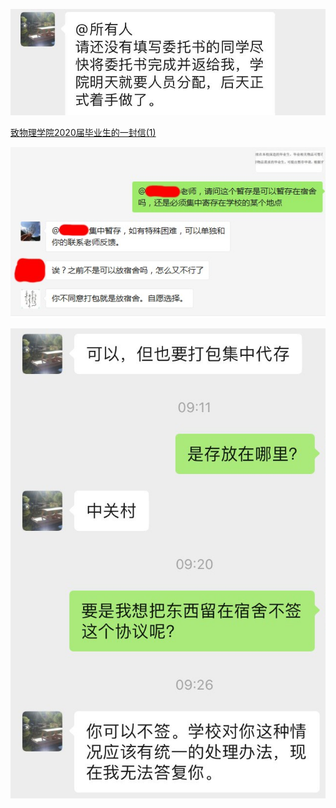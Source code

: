 ![委托书时间安排](委托书时间安排.jpg)

[致物理学院2020届毕业生的一封信(1)](致物理学院2020届毕业生的一封信(1).pdf)

![关于是否可以暂存宿舍](关于是否可以暂存宿舍.jpg)

![仍然要求打包集中代存](仍然要求打包集中代存.jpg)

